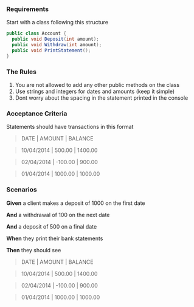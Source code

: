 ﻿
### Requirements

Start with a class following this structure

```csharp
public class Account {
  public void Deposit(int amount);
  public void Withdraw(int amount);
  public void PrintStatement();
}
```

### The Rules

1. You are not allowed to add any other public methods on the class
2. Use strings and integers for dates and amounts (keep it simple)
3. Dont worry about the spacing in the statement printed in the console

### Acceptance Criteria

Statements should have transactions in this format

>	DATE		| AMOUNT  | BALANCE

>	10/04/2014	| 500.00  | 1400.00

>	02/04/2014	| -100.00 | 900.00

>	01/04/2014	| 1000.00 | 1000.00

### Scenarios
**Given** a client makes a deposit of 1000 on the first date 

**And** a withdrawal of 100 on the next date

**And** a deposit of 500 on a final date  

**When** they print their bank statements

**Then** they should see  

>	DATE		| AMOUNT  | BALANCE

>	10/04/2014	| 500.00  | 1400.00

>	02/04/2014	| -100.00 | 900.00

>	01/04/2014	| 1000.00 | 1000.00
